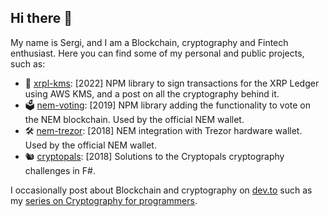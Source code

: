 <!--
**shierve/shierve** is a ✨ _special_ ✨ repository because its `README.md` (this file) appears on your GitHub profile.
-->

## Hi there 👋

My name is Sergi, and I am a Blockchain, cryptography and Fintech enthusiast. Here you can find some of my personal and public projects, such as:

- 🔏 [xrpl-kms](https://github.com/shierve/aws-kms-xrp-signing): [2022] NPM library to sign transactions for the XRP Ledger using AWS KMS, and a post on all the cryptography behind it.
- 🗳️ [nem-voting](https://github.com/shierve/nem-voting): [2019] NPM library adding the functionality to vote on the NEM blockchain. Used by the official NEM wallet.
- 🛠️ [nem-trezor](https://github.com/shierve/nem-trezor): [2018] NEM integration with Trezor hardware wallet. Used by the official NEM wallet.
- 🐿️ [cryptopals](https://github.com/shierve/cryptopals-fsharp): [2018] Solutions to the Cryptopals cryptography challenges in F#.

I occasionally post about Blockchain and cryptography on [dev.to](https://dev.to/shierve) such as my [series on Cryptography for programmers](https://dev.to/shierve/cryptography-for-programmers-1-basics-block-cryptography-1iei).
